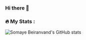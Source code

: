 ### Hi there 👋

### :fire: My Stats :

![Somaye Beiranvand's GitHub stats](https://github-readme-stats.vercel.app/api?username=somaye-beiranvand&show_icons=true&theme=highcontrast)

